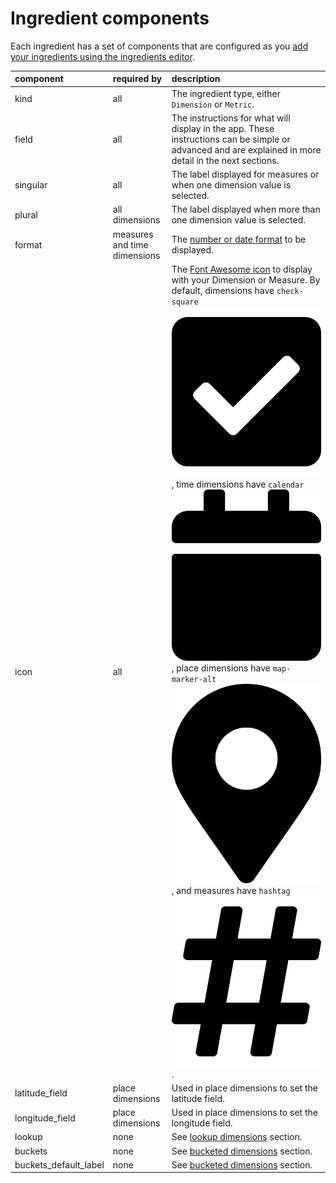# Ingredient components

Each ingredient has a set of components that are configured as you [add your ingredients using the ingredients editor](./). 

| component | required by | description |
| :--- | :--- | :--- |
| kind | all | The ingredient type, either `Dimension` or `Metric`. |
| field | all | The instructions for what will display in the app. These instructions can be simple or advanced and are explained in more detail in the next sections.  |
| singular | all | The label displayed for measures or when one dimension value is selected. |
| plural | all dimensions  | The label displayed when more than one dimension value is selected. |
| format | measures and time dimensions | The [number or date format](ingredient-formats.md) to be displayed. |
| icon | all | The [Font Awesome icon](https://fontawesome.com/icons?d=gallery) to display with your Dimension or Measure. By default, dimensions have `check-square`![](../../../.gitbook/assets/check-square-solid.svg), time dimensions have `calendar`![](../../../.gitbook/assets/calendar-solid.svg), place dimensions have `map-marker-alt` ![](../../../.gitbook/assets/map-marker-alt-solid.svg) , and measures have `hashtag` ![](../../../.gitbook/assets/hashtag-solid.svg). |
| latitude\_field | place dimensions | Used in place dimensions to set the latitude field. |
| longitude\_field | place dimensions | Used in place dimensions to set the longitude field. |
| lookup | none | See [lookup dimensions](../advanced-ingredients/lookup-dimensions.md) section. |
| buckets | none | See [bucketed dimensions](../advanced-ingredients/bucketed-dimensions.md) section. |
| buckets\_default\_label | none | See [bucketed dimensions](../advanced-ingredients/bucketed-dimensions.md) section. |



